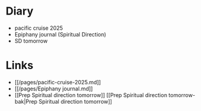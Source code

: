 # Diary
- pacific cruise 2025
- Epiphany journal (Spiritual Direction)
- SD tomorrow

# Links
- [[/pages/pacific-cruise-2025.md]]
- [[/pages/Epiphany journal.md]]
- [[Prep Spiritual direction tomorrow]] [[Prep Spiritual direction tomorrow-bak|Prep Spiritual direction tomorrow]]
